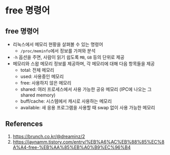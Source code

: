 # free 명령어

## free 명령어

- 리눅스에서 메모리 현황을 살펴볼 수 있는 명령어
  - `/proc/meminfo`에서 정보를 가져와 분석
- `-h` 옵션을 주면, 사람이 읽기 쉽도록 `MB`, `GB` 등의 단위로 제공
- 메모리와 스왑 메모리 정보를 제공하며, 각 메모리에 대해 다음 항목들을 제공
  - total: 전체 메모리
  - used: 사용중인 메모리
  - free: 사용하지 않은 메모리
  - shared: 여러 프로세스에서 사용 가능한 공유 메모리 (IPC에 나오는 그 shared memory)
  - buff/cache: 시스템에서 캐시로 사용하는 메모리
  - available: 새 응용 프로그램을 사용할 때 swap 없이 사용 가능한 메모리

## References

1. https://brunch.co.kr/@dreaminz/2
2. https://jaynamm.tistory.com/entry/%EB%A6%AC%EB%88%85%EC%8A%A4-free-%EB%AA%85%EB%A0%B9%EC%96%B4
